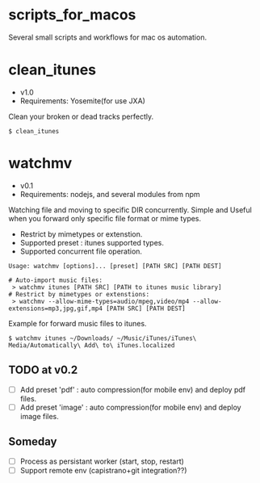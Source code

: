 # scripts_for_macos
Several small scripts and workflows for mac os automation.

clean_itunes
======
- v1.0
- Requirements: Yosemite(for use JXA)


Clean your broken or dead tracks perfectly.

```
$ clean_itunes
```

watchmv 
======
- v0.1
- Requirements: nodejs, and several modules from npm

Watching file and moving to specific DIR concurrently. Simple and Useful when you forward only specific file format or mime types.

- Restrict by mimetypes or extenstion.
- Supported preset : itunes supported types.
- Supported concurrent file operation.

```
Usage: watchmv [options]... [preset] [PATH SRC] [PATH DEST]

# Auto-import music files:
 > watchmv itunes [PATH SRC] [PATH to itunes music library]
# Restrict by mimetypes or extenstions:
 > watchmv --allow-mime-types=audio/mpeg,video/mp4 --allow-extensions=mp3,jpg,gif,mp4 [PATH SRC] [PATH DEST]
 ```
Example for forward music files to itunes.
```
$ watchmv itunes ~/Downloads/ ~/Music/iTunes/iTunes\ Media/Automatically\ Add\ to\ iTunes.localized
```
## TODO at v0.2
- [ ] Add preset 'pdf' : auto compression(for mobile env) and deploy pdf files.
- [ ] Add preset 'image' : auto compression(for mobile env) and deploy image files.

## Someday
- [ ] Process as persistant worker (start, stop, restart)
- [ ] Support remote env (capistrano+git integration??)

